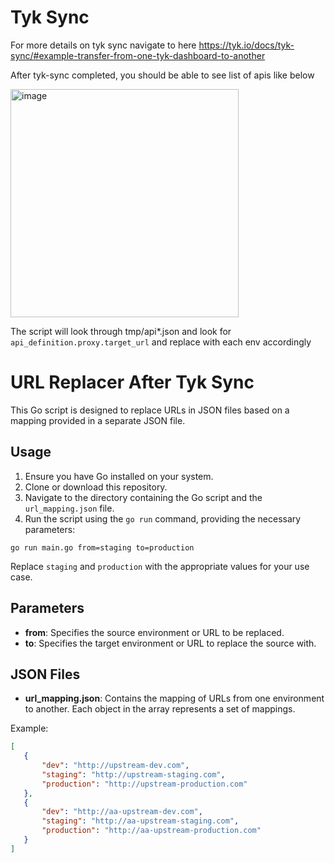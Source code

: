 # Tyk Sync
For more details on tyk sync navigate to here
https://tyk.io/docs/tyk-sync/#example-transfer-from-one-tyk-dashboard-to-another

After tyk-sync completed, you should be able to see list of apis like below

<img width="365" alt="image" src="https://github.com/HendryZheng/go-patch-upstream/assets/2715449/1ecf0538-62a0-46aa-acb4-81bedf2965a6">

The script will look through tmp/api*.json and look for `api_definition.proxy.target_url` and replace with each env accordingly

# URL Replacer After Tyk Sync

This Go script is designed to replace URLs in JSON files based on a mapping provided in a separate JSON file.

## Usage

1. Ensure you have Go installed on your system.
2. Clone or download this repository.
3. Navigate to the directory containing the Go script and the `url_mapping.json` file.
4. Run the script using the `go run` command, providing the necessary parameters:

```
go run main.go from=staging to=production
```


Replace `staging` and `production` with the appropriate values for your use case.

## Parameters

- **from**: Specifies the source environment or URL to be replaced.
- **to**: Specifies the target environment or URL to replace the source with.

## JSON Files

- **url_mapping.json**: Contains the mapping of URLs from one environment to another. Each object in the array represents a set of mappings.

Example:
```json
[
   {
       "dev": "http://upstream-dev.com",
       "staging": "http://upstream-staging.com",
       "production": "http://upstream-production.com"
   },
   {
       "dev": "http://aa-upstream-dev.com",
       "staging": "http://aa-upstream-staging.com",
       "production": "http://aa-upstream-production.com"
   }
]
